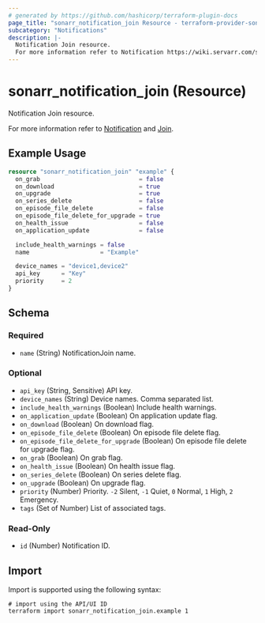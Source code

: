 ```yaml
---
# generated by https://github.com/hashicorp/terraform-plugin-docs
page_title: "sonarr_notification_join Resource - terraform-provider-sonarr"
subcategory: "Notifications"
description: |-
  Notification Join resource.
  For more information refer to Notification https://wiki.servarr.com/sonarr/settings#connect and Join https://wiki.servarr.com/sonarr/supported#join.
---
```


# sonarr_notification_join (Resource)

<!-- subcategory:Notifications -->Notification Join resource.
For more information refer to [Notification](https://wiki.servarr.com/sonarr/settings#connect) and [Join](https://wiki.servarr.com/sonarr/supported#join).

## Example Usage

```terraform
resource "sonarr_notification_join" "example" {
  on_grab                            = false
  on_download                        = true
  on_upgrade                         = true
  on_series_delete                   = false
  on_episode_file_delete             = false
  on_episode_file_delete_for_upgrade = true
  on_health_issue                    = false
  on_application_update              = false

  include_health_warnings = false
  name                    = "Example"

  device_names = "device1,device2"
  api_key      = "Key"
  priority     = 2
}
```

<!-- schema generated by tfplugindocs -->
## Schema

### Required

- `name` (String) NotificationJoin name.

### Optional

- `api_key` (String, Sensitive) API key.
- `device_names` (String) Device names. Comma separated list.
- `include_health_warnings` (Boolean) Include health warnings.
- `on_application_update` (Boolean) On application update flag.
- `on_download` (Boolean) On download flag.
- `on_episode_file_delete` (Boolean) On episode file delete flag.
- `on_episode_file_delete_for_upgrade` (Boolean) On episode file delete for upgrade flag.
- `on_grab` (Boolean) On grab flag.
- `on_health_issue` (Boolean) On health issue flag.
- `on_series_delete` (Boolean) On series delete flag.
- `on_upgrade` (Boolean) On upgrade flag.
- `priority` (Number) Priority. `-2` Silent, `-1` Quiet, `0` Normal, `1` High, `2` Emergency.
- `tags` (Set of Number) List of associated tags.

### Read-Only

- `id` (Number) Notification ID.

## Import

Import is supported using the following syntax:

```shell
# import using the API/UI ID
terraform import sonarr_notification_join.example 1
```
